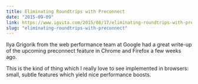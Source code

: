 ```yaml
---
title: Eliminating Roundtrips with Preconnect
date: "2015-09-09"
link: https://www.igvita.com/2015/08/17/eliminating-roundtrips-with-preconnect/
slug: "eliminating-roundtrips-with-preconnect"
---
```


Ilya Grigorik from the web performance team at Google had a great write-up of the upcoming preconnect feature in Chrome and Firefox a few weeks ago.

This is the kind of thing which I really love to see implemented in browsers: small, subtle features which yield nice performance boosts.
